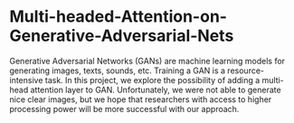 # Multi-headed-Attention-on-Generative-Adversarial-Nets

Generative Adversarial Networks (GANs) are machine learning models for generating images, texts, sounds, etc. Training a GAN is a resource-intensive task. In this project, we explore the possibility of adding a multi-head attention layer to GAN. Unfortunately, we were not able to generate nice clear images, but we hope that researchers with access to higher processing power will be more successful with our approach.
